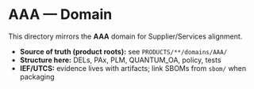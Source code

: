 # AAA — Domain

This directory mirrors the **AAA** domain for Supplier/Services alignment.

- **Source of truth (product roots):** see `PRODUCTS/**/domains/AAA/`
- **Structure here:** DELs, PAx, PLM, QUANTUM_OA, policy, tests
- **IEF/UTCS:** evidence lives with artifacts; link SBOMs from `sbom/` when packaging
